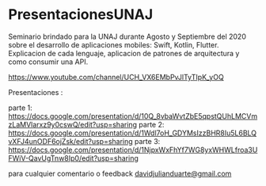 # PresentacionesUNAJ

Seminario brindado para la UNAJ durante Agosto y Septiembre del 2020 sobre el desarrollo de aplicaciones mobiles: Swift, Kotlin, Flutter. 
Explicacion de cada lenguaje, aplicacion de patrones de arquitectura y como consumir una API. 

https://www.youtube.com/channel/UCH_VX6EMbPvJlTyTIpK_yOQ

Presentaciones : 

parte 1: https://docs.google.com/presentation/d/10Q_8vbaWvtZbE5qpstQUhLMCVmzLaMVlarxz9y0cswQ/edit?usp=sharing
parte 2: https://docs.google.com/presentation/d/1Wdl7oH_GDYMsIzzBHR8Iu5L6BLQvXFJ4unODF6ojZsk/edit?usp=sharing
parte 3: https://docs.google.com/presentation/d/1NjpxWxFhYf7WG8yxWHWLfroa3UFWiV-QavUgTnw8Ip0/edit?usp=sharing

para cualquier comentario o feedback davidjulianduarte@gmail.com
